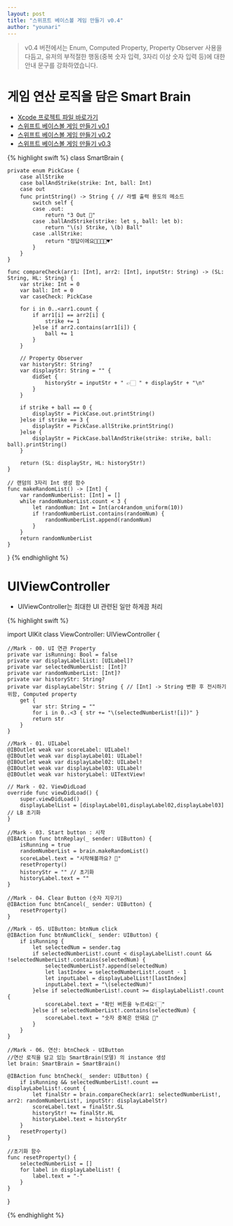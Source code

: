 ```yaml
---
layout: post
title: "스위프트 베이스볼 게임 만들기 v0.4"
author: "younari"
---
```


> v0.4 버전에서는 Enum, Computed Property, Property Observer 사용을 다듬고, 유저의 부적절한 행동(중복 숫자 입력, 3자리 이상 숫자 입력 등)에 대한 안내 문구를 강화하였습니다.

# 게임 연산 로직을 담은 Smart Brain

- [Xcode 프로젝트 파일 바로가기](https://github.com/younari/tastySwift/tree/master/0921_BaseballGame)
- [스위프트 베이스볼 게임 만들기 v0.1](https://younari.github.io/2017-09-21/BaseballGame)
- [스위프트 베이스볼 게임 만들기 v0.2](https://younari.github.io/2017-09-22/BaseballGameV0.2)
- [스위프트 베이스볼 게임 만들기 v0.3](https://younari.github.io/2017-09-21/BaseballGameV0.3)

{% highlight swift %}
class SmartBrain {
    
    private enum PickCase {
        case allStrike
        case ballAndStrike(strike: Int, ball: Int)
        case out
        func printString() -> String { // 라벨 출력 용도의 메소드
            switch self {
            case .out:
                return "3 Out 💩"
            case .ballAndStrike(strike: let s, ball: let b):
                return "\(s) Strike, \(b) Ball"
            case .allStrike:
                return "정답이에요👌🏻👏🏻♥️"
            }
        }
    }
    
    func compareCheck(arr1: [Int], arr2: [Int], inputStr: String) -> (SL: String, HL: String) {
        var strike: Int = 0
        var ball: Int = 0
        var caseCheck: PickCase
        
        for i in 0..<arr1.count {
            if arr1[i] == arr2[i] {
                strike += 1
            }else if arr2.contains(arr1[i]) {
                ball += 1
            }
        }
        
        // Property Observer
        var historyStr: String?
        var displayStr: String = "" {
            didSet {
                historyStr = inputStr + " 👉🏻 " + displayStr + "\n"
            }
        }
        
        if strike + ball == 0 {
            displayStr = PickCase.out.printString()
        }else if strike == 3 {
            displayStr = PickCase.allStrike.printString()
        }else {
            displayStr = PickCase.ballAndStrike(strike: strike, ball: ball).printString()
        }
        
        return (SL: displayStr, HL: historyStr!)
    }
    
    // 랜덤의 3자리 Int 생성 함수
    func makeRandomList() -> [Int] {
        var randomNumberList: [Int] = []
        while randomNumberList.count < 3 {
            let randomNum: Int = Int(arc4random_uniform(10))
            if !randomNumberList.contains(randomNum) {
                randomNumberList.append(randomNum)
            }
        }
        return randomNumberList
    }
    
}
{% endhighlight %}


# UIViewController
- UIViewController는 최대한 UI 관련된 일만 하게끔 처리

{% highlight swift %}

import UIKit
class ViewController: UIViewController {
    
    //Mark - 00. UI 연관 Property
    private var isRunning: Bool = false
    private var displayLabelList: [UILabel]?
    private var selectedNumberList: [Int]?
    private var randomNumberList: [Int]?
    private var historyStr: String?
    private var displayLabelStr: String { // [Int] -> String 변환 후 전시하기 위함, Computed property
        get {
            var str: String = ""
            for i in 0..<3 { str += "\(selectedNumberList![i])" }
            return str
        }
    }
    
    //Mark - 01. UILabel
    @IBOutlet weak var scoreLabel: UILabel!
    @IBOutlet weak var displayLabel01: UILabel!
    @IBOutlet weak var displayLabel02: UILabel!
    @IBOutlet weak var displayLabel03: UILabel!
    @IBOutlet weak var historyLabel: UITextView!
    
    // Mark - 02. ViewDidLoad
    override func viewDidLoad() {
        super.viewDidLoad()
        displayLabelList = [displayLabel01,displayLabel02,displayLabel03] // LB 초기화
    }
    
    //Mark - 03. Start button : 시작
    @IBAction func btnReplay(_ sender: UIButton) {
        isRunning = true
        randomNumberList = brain.makeRandomList()
        scoreLabel.text = "시작해볼까요? 👻"
        resetProperty()
        historyStr = "" // 초기화
        historyLabel.text = ""
    }
    
    //Mark - 04. Clear Button (숫자 지우기)
    @IBAction func btnCancel(_ sender: UIButton) {
        resetProperty()
    }
    
    //Mark - 05. UIButton: btnNum click
    @IBAction func btnNumClick(_ sender: UIButton) {
        if isRunning {
            let selectedNum = sender.tag
            if selectedNumberList!.count < displayLabelList!.count && !selectedNumberList!.contains(selectedNum) {
                selectedNumberList?.append(selectedNum)
                let lastIndex = selectedNumberList!.count - 1
                let inputLabel = displayLabelList![lastIndex]
                inputLabel.text = "\(selectedNum)"
            }else if selectedNumberList!.count >= displayLabelList!.count {
                scoreLabel.text = "확인 버튼을 누르세요👇🏻"
            }else if selectedNumberList!.contains(selectedNum) {
                scoreLabel.text = "숫자 중복은 안돼요 🤡"
            }
        }
    }
    
    //Mark - 06. 연산: btnCheck - UIButton
    //연산 로직을 담고 있는 SmartBrain(모델) 의 instance 생성
    let brain: SmartBrain = SmartBrain()
    
    @IBAction func btnCheck(_ sender: UIButton) {
        if isRunning && selectedNumberList!.count == displayLabelList!.count {
            let finalStr = brain.compareCheck(arr1: selectedNumberList!, arr2: randomNumberList!, inputStr: displayLabelStr)
            scoreLabel.text = finalStr.SL
            historyStr! += finalStr.HL
            historyLabel.text = historyStr
        }
        resetProperty()
    }
    
    //초기화 함수
    func resetProperty() {
        selectedNumberList = []
        for label in displayLabelList! {
            label.text = "-"
        }
    }
    
}

{% endhighlight %}
